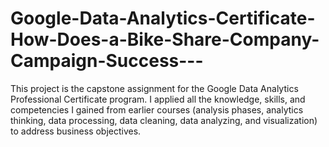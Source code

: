 # Google-Data-Analytics-Certificate-How-Does-a-Bike-Share-Company-Campaign-Success---
This project is the capstone assignment for the Google Data Analytics Professional Certificate program. I applied all the knowledge, skills, and competencies I gained from earlier courses (analysis phases, analytics thinking, data processing, data cleaning, data analyzing, and visualization) to address business objectives.
